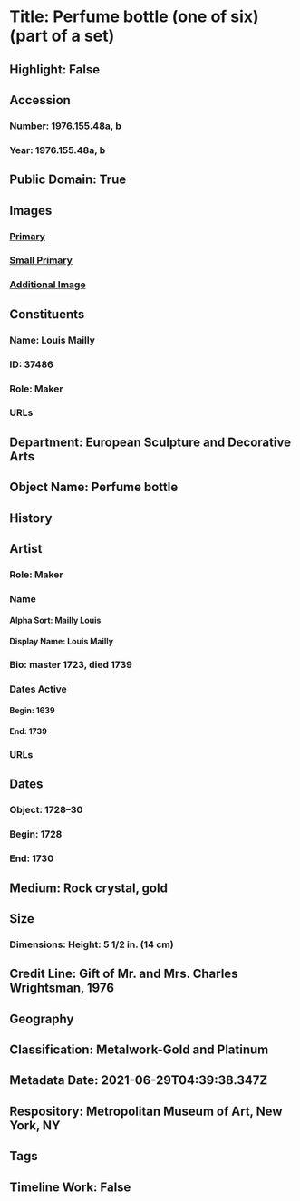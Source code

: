 # Title: Perfume bottle (one of six) (part of a set)
## Highlight: False
## Accession
### Number: 1976.155.48a, b
### Year: 1976.155.48a, b
## Public Domain: True
## Images
### [Primary](https://images.metmuseum.org/CRDImages/es/original/ES7216.jpg)
### [Small Primary](https://images.metmuseum.org/CRDImages/es/web-large/ES7216.jpg)
### [Additional Image](https://images.metmuseum.org/CRDImages/es/original/208179.jpg)
## Constituents
### Name: Louis Mailly
### ID: 37486
### Role: Maker
### URLs
## Department: European Sculpture and Decorative Arts
## Object Name: Perfume bottle
## History
## Artist
### Role: Maker
### Name
#### Alpha Sort: Mailly Louis
#### Display Name: Louis Mailly
### Bio: master 1723, died 1739
### Dates Active
#### Begin: 1639
#### End: 1739
### URLs
## Dates
### Object: 1728–30
### Begin: 1728
### End: 1730
## Medium: Rock crystal, gold
## Size
### Dimensions: Height: 5 1/2 in. (14 cm)
## Credit Line: Gift of Mr. and Mrs. Charles Wrightsman, 1976
## Geography
## Classification: Metalwork-Gold and Platinum
## Metadata Date: 2021-06-29T04:39:38.347Z
## Respository: Metropolitan Museum of Art, New York, NY
## Tags
## Timeline Work: False